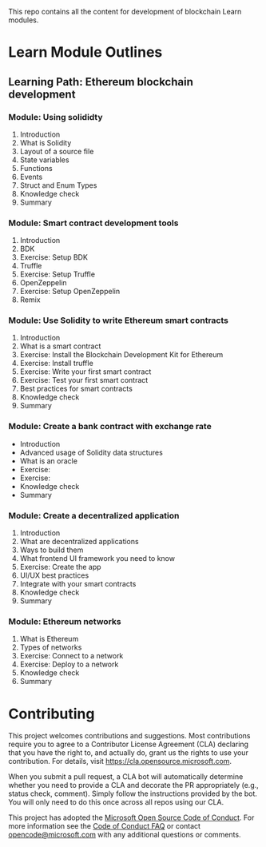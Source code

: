 This repo contains all the content for development of blockchain Learn modules.

# Learn Module Outlines

## Learning Path: Ethereum blockchain development

### Module: Using solididty
1. Introduction
2. What is Solidity
3. Layout of a source file
4. State variables
5. Functions
7. Events
8. Struct and Enum Types
9. Knowledge check
10. Summary

### Module: Smart contract development tools
1. Introduction
2. BDK
3. Exercise: Setup BDK
4. Truffle
5. Exercise: Setup Truffle
6. OpenZeppelin
7. Exercise: Setup OpenZeppelin
8. Remix

### Module: Use Solidity to write Ethereum smart contracts
1. Introduction
2. What is a smart contract
3. Exercise: Install the Blockchain Development Kit for Ethereum
4. Exercise: Install truffle
5. Exercise: Write your first smart contract
6. Exercise: Test your first smart contract
7. Best practices for smart contracts
8. Knowledge check
9. Summary

### Module: Create a bank contract with exchange rate
- Introduction
- Advanced usage of Solidity data structures
- What is an oracle
- Exercise:
- Exercise:
- Knowledge check
- Summary

### Module: Create a decentralized application
1. Introduction
2. What are decentralized applications
3. Ways to build them
4. What frontend UI framework you need to know
5. Exercise: Create the app
6. UI/UX best practices
7. Integrate with your smart contracts
8. Knowledge check
9. Summary

### Module: Ethereum networks
1. What is Ethereum
2. Types of networks
3. Exercise: Connect to a network
4. Exercise: Deploy to a network
5. Knowledge check
6. Summary

# Contributing

This project welcomes contributions and suggestions.  Most contributions require you to agree to a
Contributor License Agreement (CLA) declaring that you have the right to, and actually do, grant us
the rights to use your contribution. For details, visit https://cla.opensource.microsoft.com.

When you submit a pull request, a CLA bot will automatically determine whether you need to provide
a CLA and decorate the PR appropriately (e.g., status check, comment). Simply follow the instructions
provided by the bot. You will only need to do this once across all repos using our CLA.

This project has adopted the [Microsoft Open Source Code of Conduct](https://opensource.microsoft.com/codeofconduct/).
For more information see the [Code of Conduct FAQ](https://opensource.microsoft.com/codeofconduct/faq/) or
contact [opencode@microsoft.com](mailto:opencode@microsoft.com) with any additional questions or comments.
